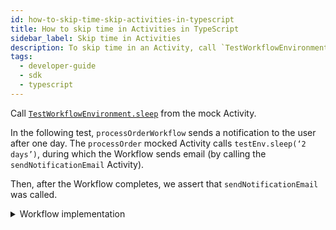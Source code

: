 ```yaml
---
id: how-to-skip-time-skip-activities-in-typescript
title: How to skip time in Activities in TypeScript
sidebar_label: Skip time in Activities
description: To skip time in an Activity, call `TestWorkflowEnvironment.sleep` from the mock Activity.
tags:
  - developer-guide
  - sdk
  - typescript
---
```


Call [`TestWorkflowEnvironment.sleep`](https://typescript.temporal.io/api/classes/testing.testworkflowenvironment/#sleep) from the mock Activity.

In the following test, `processOrderWorkflow` sends a notification to the user after one day.
The `processOrder` mocked Activity calls `testEnv.sleep(‘2 days’)`, during which the Workflow sends email (by calling the `sendNotificationEmail` Activity).

Then, after the Workflow completes, we assert that `sendNotificationEmail` was called.

<details>
<summary>
Workflow implementation
</summary>

<!--SNIPSTART typescript-timer-reminder-workflow-->
<!--SNIPEND-->

</details>

<!--SNIPSTART typescript-timer-reminder-test-->
<!--SNIPEND-->
